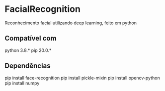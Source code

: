 # FacialRecognition
Reconhecimento facial utilizando deep learning, feito em python 

## Compatível com
python 3.8.*
pip 20.0.*

## Dependências
pip install face-recognition
pip install pickle-mixin
pip install opencv-python
pip install numpy
